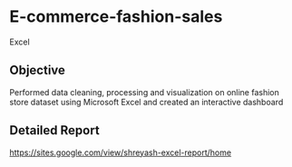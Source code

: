 # E-commerce-fashion-sales
Excel 

## Objective
Performed data cleaning, processing and visualization on online fashion store dataset using Microsoft Excel and created an interactive dashboard

## Detailed Report
https://sites.google.com/view/shreyash-excel-report/home
